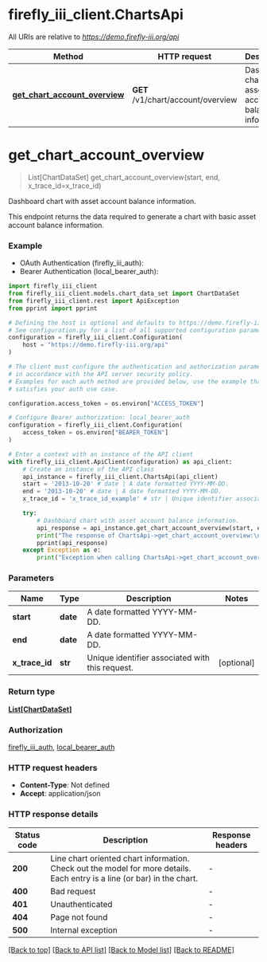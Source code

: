 # firefly_iii_client.ChartsApi

All URIs are relative to *https://demo.firefly-iii.org/api*

Method | HTTP request | Description
------------- | ------------- | -------------
[**get_chart_account_overview**](ChartsApi.md#get_chart_account_overview) | **GET** /v1/chart/account/overview | Dashboard chart with asset account balance information.


# **get_chart_account_overview**
> List[ChartDataSet] get_chart_account_overview(start, end, x_trace_id=x_trace_id)

Dashboard chart with asset account balance information.

This endpoint returns the data required to generate a chart with basic asset account balance information. 

### Example

* OAuth Authentication (firefly_iii_auth):
* Bearer Authentication (local_bearer_auth):

```python
import firefly_iii_client
from firefly_iii_client.models.chart_data_set import ChartDataSet
from firefly_iii_client.rest import ApiException
from pprint import pprint

# Defining the host is optional and defaults to https://demo.firefly-iii.org/api
# See configuration.py for a list of all supported configuration parameters.
configuration = firefly_iii_client.Configuration(
    host = "https://demo.firefly-iii.org/api"
)

# The client must configure the authentication and authorization parameters
# in accordance with the API server security policy.
# Examples for each auth method are provided below, use the example that
# satisfies your auth use case.

configuration.access_token = os.environ["ACCESS_TOKEN"]

# Configure Bearer authorization: local_bearer_auth
configuration = firefly_iii_client.Configuration(
    access_token = os.environ["BEARER_TOKEN"]
)

# Enter a context with an instance of the API client
with firefly_iii_client.ApiClient(configuration) as api_client:
    # Create an instance of the API class
    api_instance = firefly_iii_client.ChartsApi(api_client)
    start = '2013-10-20' # date | A date formatted YYYY-MM-DD. 
    end = '2013-10-20' # date | A date formatted YYYY-MM-DD. 
    x_trace_id = 'x_trace_id_example' # str | Unique identifier associated with this request. (optional)

    try:
        # Dashboard chart with asset account balance information.
        api_response = api_instance.get_chart_account_overview(start, end, x_trace_id=x_trace_id)
        print("The response of ChartsApi->get_chart_account_overview:\n")
        pprint(api_response)
    except Exception as e:
        print("Exception when calling ChartsApi->get_chart_account_overview: %s\n" % e)
```



### Parameters


Name | Type | Description  | Notes
------------- | ------------- | ------------- | -------------
 **start** | **date**| A date formatted YYYY-MM-DD.  | 
 **end** | **date**| A date formatted YYYY-MM-DD.  | 
 **x_trace_id** | **str**| Unique identifier associated with this request. | [optional] 

### Return type

[**List[ChartDataSet]**](ChartDataSet.md)

### Authorization

[firefly_iii_auth](../README.md#firefly_iii_auth), [local_bearer_auth](../README.md#local_bearer_auth)

### HTTP request headers

 - **Content-Type**: Not defined
 - **Accept**: application/json

### HTTP response details

| Status code | Description | Response headers |
|-------------|-------------|------------------|
**200** | Line chart oriented chart information. Check out the model for more details. Each entry is a line (or bar) in the chart. |  -  |
**400** | Bad request |  -  |
**401** | Unauthenticated |  -  |
**404** | Page not found |  -  |
**500** | Internal exception |  -  |

[[Back to top]](#) [[Back to API list]](../README.md#documentation-for-api-endpoints) [[Back to Model list]](../README.md#documentation-for-models) [[Back to README]](../README.md)

